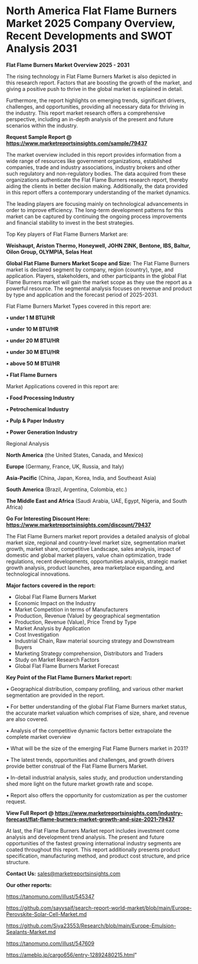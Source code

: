 # North America Flat Flame Burners Market 2025 Company Overview, Recent Developments and SWOT Analysis 2031

<Strong> Flat Flame Burners Market Overview 2025 - 2031</strong>

The rising technology in Flat Flame Burners Market is also depicted in this research report. Factors that are boosting the growth of the market, and giving a positive push to thrive in the global market is explained in detail.

Furthermore, the report highlights on emerging trends, significant drivers, challenges, and opportunities, providing all necessary data for thriving in the industry. This report market research offers a comprehensive perspective, including an in-depth analysis of the present and future scenarios within the industry.

<strong>Request Sample Report @ <a href=https://www.marketreportsinsights.com/sample/79437>https://www.marketreportsinsights.com/sample/79437</a></strong>

The market overview included in this report provides information from a wide range of resources like government organizations, established companies, trade and industry associations, industry brokers and other such regulatory and non-regulatory bodies. The data acquired from these organizations authenticate the Flat Flame Burners research report, thereby aiding the clients in better decision making. Additionally, the data provided in this report offers a contemporary understanding of the market dynamics.

The leading players are focusing mainly on technological advancements in order to improve efficiency. The long-term development patterns for this market can be captured by continuing the ongoing process improvements and financial stability to invest in the best strategies.

Top Key players of Flat Flame Burners Market are:

<strong>Weishaupt, Ariston Thermo, Honeywell, JOHN ZINK, Bentone, IBS, Baltur, Oilon Group, OLYMPIA, Selas Heat</strong>

<strong><b>Global Flat Flame Burners Market Scope and Size:</b></strong>
The Flat Flame Burners market is declared segment by company, region (country), type, and application. Players, stakeholders, and other participants in the global Flat Flame Burners market will gain the market scope as they use the report as a powerful resource. The segmental analysis focuses on revenue and product by type and application and the forecast period of 2025-2031.

Flat Flame Burners Market Types covered in this report are:

<strong>• under 1 M BTU/HR

• under 10 M BTU/HR

• under 20 M BTU/HR

• under 30 M BTU/HR

• above 50 M BTU/HR

• Flat Flame Burners</strong>

Market Applications covered in this report are:

<strong>• Food Processing Industry

• Petrochemical Industry

• Pulp & Paper Industry

• Power Generation Industry</strong> 

Regional Analysis

<strong>North America</strong> (the United States, Canada, and Mexico)

<strong>Europe</strong> (Germany, France, UK, Russia, and Italy)

<strong>Asia-Pacific</strong> (China, Japan, Korea, India, and Southeast Asia)

<strong>South America</strong> (Brazil, Argentina, Colombia, etc.)

<strong>The Middle East and Africa</strong> (Saudi Arabia, UAE, Egypt, Nigeria, and South Africa)

<strong>Go For Interesting Discount Here: <a href=https://www.marketreportsinsights.com/discount/79437>https://www.marketreportsinsights.com/discount/79437</a></strong>

The Flat Flame Burners market report provides a detailed analysis of global market size, regional and country-level market size, segmentation market growth, market share, competitive Landscape, sales analysis, impact of domestic and global market players, value chain optimization, trade regulations, recent developments, opportunities analysis, strategic market growth analysis, product launches, area marketplace expanding, and technological innovations.

<strong><b>Major factors covered in the report:</b></strong>
<ul>
  <li>Global Flat Flame Burners Market </li>
  <li>Economic Impact on the Industry</li>
  <li>Market Competition in terms of Manufacturers</li>
  <li>Production, Revenue (Value) by geographical segmentation</li>
  <li>Production, Revenue (Value), Price Trend by Type</li>
  <li>Market Analysis by Application</li>
  <li>Cost Investigation</li>
  <li>Industrial Chain, Raw material sourcing strategy and Downstream Buyers</li>
  <li>Marketing Strategy comprehension, Distributors and Traders</li>
  <li>Study on Market Research Factors</li>
  <li>Global Flat Flame Burners Market Forecast</li>
</ul>

<strong><b>Key Point of the Flat Flame Burners Market report:</b></strong>

• Geographical distribution, company profiling, and various other market segmentation are provided in the report.

• For better understanding of the global Flat Flame Burners market status, the accurate market valuation which comprises of size, share, and revenue are also covered.

• Analysis of the competitive dynamic factors better extrapolate the complete market overview

• What will be the size of the emerging Flat Flame Burners market in 2031?

• The latest trends, opportunities and challenges, and growth drivers provide better construal of the Flat Flame Burners Market.

• In-detail industrial analysis, sales study, and production understanding shed more light on the future market growth rate and scope.

• Report also offers the opportunity for customization as per the customer request.

<strong><b>View Full Report @ <a href=https://www.marketreportsinsights.com/industry-forecast/flat-flame-burners-market-growth-and-size-2021-79437>https://www.marketreportsinsights.com/industry-forecast/flat-flame-burners-market-growth-and-size-2021-79437</a></b></strong>


At last, the Flat Flame Burners Market report includes investment come analysis and development trend analysis. The present and future opportunities of the fastest growing international industry segments are coated throughout this report. This report additionally presents product specification, manufacturing method, and product cost structure, and price structure.

<strong>Contact Us:</strong>
sales@marketreportsinsights.com

<strong>Our other reports:</strong>

<a href=https://tanomuno.com/illust/545347>https://tanomuno.com/illust/545347</a>

<a href=https://github.com/sayysaif/search-report-world-market/blob/main/Europe-Perovskite-Solar-Cell-Market.md>https://github.com/sayysaif/search-report-world-market/blob/main/Europe-Perovskite-Solar-Cell-Market.md</a>

<a href=https://github.com/Siya23553/Research/blob/main/Europe-Emulsion-Sealants-Market.md>https://github.com/Siya23553/Research/blob/main/Europe-Emulsion-Sealants-Market.md</a>

<a href=https://tanomuno.com/illust/547609>https://tanomuno.com/illust/547609</a>

<a href=https://ameblo.jp/cargo656/entry-12892480215.html>https://ameblo.jp/cargo656/entry-12892480215.html</a>"
